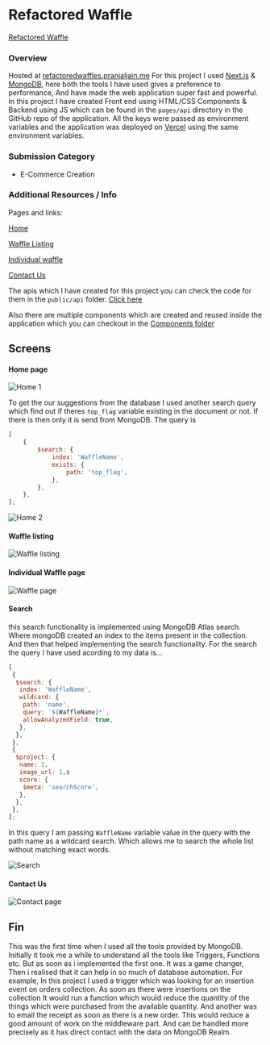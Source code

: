 # Refactored Waffle

[Refactored Waffle](https://refactoredwaffles.pranjaljain.me)

### Overview

Hosted at [refactoredwaffles.pranjaljain.me](https://refactoredwaffles.pranjaljain.me)
For this project I used [Next.js](https://nextjs.org) & [MongoDB](https://www.mongodb.com), here both the tools I have used gives a preference to performance, And have made the web application super fast and powerful. In this project I have created Front end using HTML/CSS Components & Backend using JS which can be found in the `pages/api` directory in the GitHub repo of the application. All the keys were passed as environment variables and the application was deployed on [Vercel](https://vercel.com) using the same environment variables.

### Submission Category

- E-Commerce Creation

### Additional Resources / Info

Pages and links:

[Home](https://refactoredwaffles.pranjaljain.me)

[Waffle Listing](https://refactoredwaffles.pranjaljain.me/waffles)

[Individual waffle](https://refactoredwaffles.pranjaljain.me/waffles/Belgian_Waffle)

[Contact Us](https://refactoredwaffles.pranjaljain.me/contact)

The apis which I have created for this project you can check the code for them in the `public/api` folder. [Click here](https://github.com/pranjaljain0/refactored-waffle/tree/main/pages/api)

Also there are multiple components which are created and reused inside the application which you can checkout in the [Components folder](https://github.com/pranjaljain0/refactored-waffle/tree/main/components)

## Screens

#### Home page

![Home 1](https://dev-to-uploads.s3.amazonaws.com/uploads/articles/vte3c8nxl5dm5se1fg7l.png)

To get the our suggestions from the database I used another search query which find out if theres `top_flag` variable existing in the document or not. If there is then only it is send from MongoDB.
The query is

```javascript
[
	{
		$search: {
			index: 'WaffleName',
			exists: {
				path: 'top_flag',
			},
		},
	},
];
```

![Home 2](https://dev-to-uploads.s3.amazonaws.com/uploads/articles/448gvf8racv0xd6giqpj.png)

#### Waffle listing

![Waffle listing](https://dev-to-uploads.s3.amazonaws.com/uploads/articles/ii0oefys2tbbe4jkj204.png)

#### Individual Waffle page

![Waffle page](https://dev-to-uploads.s3.amazonaws.com/uploads/articles/amycwz07hqma4nz3qizv.png)

#### Search

this search functionality is implemented using MongoDB Atlas search. Where mongoDB created an index to the items present in the collection. And then that helped implementing the search functionality.
For the search the query I have used acording to my data is...

```javascript
[
 {
  $search: {
   index: 'WaffleName',
   wildcard: {
    path: 'name',
    query: `${WaffleName}*`,
    allowAnalyzedField: true,
   },
  },
 },
 {
  $project: {
   name: 1,
   image_url: 1,s
   score: {
    $meta: 'searchScore',
   },
  },
 },
];
```

In this query I am passing `WaffleName` variable value in the query with the path name as a wildcard search. Which allows me to search the whole list without matching exact words.

![Search](https://dev-to-uploads.s3.amazonaws.com/uploads/articles/l0nu06ad3qqq22uokkr2.png)

#### Contact Us

![Contact page](https://dev-to-uploads.s3.amazonaws.com/uploads/articles/by2omeheerhueuq5pc8g.png)

## Fin

This was the first time when I used all the tools provided by MongoDB. Initially it took me a while to understand all the tools like Triggers, Functions etc. But as soon as i implemented the first one. It was a game changer, Then i realised that it can help in so much of database automation. For example, In this project I used a trigger which was looking for an insertion event on orders collection. As soon as there were insertions on the collection It would run a function which would reduce the quantity of the things which were purchased from the available quantity. And another was to email the receipt as soon as there is a new order. This would reduce a good amount of work on the middleware part. And can be handled more precisely as it has direct contact with the data on MongoDB Realm.
